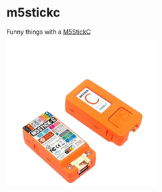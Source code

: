 # m5stickc

Funny things with a [M5StickC](https://shop.m5stack.com/products/stick-c)


<img src="https://github.com/albertollamaso/m5stickc/blob/main/images/m5stickc.png" alt="M5" width="350">
